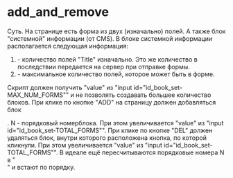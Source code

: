 # add_and_remove


Суть.
На странице есть форма из двух (изначально) полей. А также блок "системной" информации (от CMS). В блоке системной информации располагается следующая информация:
1. <input id="id_book_set-TOTAL_FORMS" name="book_set-TOTAL_FORMS" type="hidden" value="1" /> - количество полей "Title" изначально. Это же количество в последствии передается на сервер при отправке формы.
2. <input id="id_book_set-MAX_NUM_FORMS" name="book_set-MAX_NUM_FORMS" type="hidden" value="10" /> - максимальное количество полей, которое может быть в форме.


Скрипт должен получить "value" из "input id="id_book_set-MAX_NUM_FORMS"" и не позволять создавать большее количество блоков.
При клике по кнопке "ADD" на страницу должен добавляться блок <div class="formset-item" id="formset-item-%N">. N - порядковый номерблока. При этом увеличивается "value" из "input id="id_book_set-TOTAL_FORMS"".
При клике по кнопке "DEL" должен удаляться блок, внутри которого расположена кнопка, по которой кликнули. При этом увеличивается "value" из "input id="id_book_set-TOTAL_FORMS"".
В идеале ещё пересчитываются порядковые номера N в "<div class="formset-item" id="formset-item-%N">" и встают по порядку.
